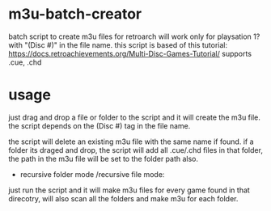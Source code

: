 # m3u-batch-creator
batch script to create m3u files for retroarch
will work only for playsation 1? with "(Disc \#)" in the file name. this script is based of this tutorial:
https://docs.retroachievements.org/Multi-Disc-Games-Tutorial/
supports .cue, .chd

# usage

just drag and drop a file or folder to the script and it will create the m3u file. the script depends on the (Disc \#) tag in the file name.

the script will delete an existing m3u file with the same name if found. if a folder its draged and drop, the script will add all .cue/.chd files in that folder, the path in the m3u file will be set to the folder path also.

* recursive folder mode /recursive file mode:

just run the script and it  will make m3u files for every game found in that direcotry, will also scan all the folders and make m3u for each folder.




